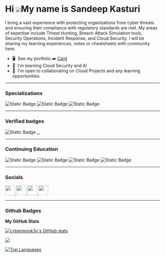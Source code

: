 Hi ![](https://user-images.githubusercontent.com/18350557/176309783-0785949b-9127-417c-8b55-ab5a4333674e.gif)My name is Sandeep Kasturi
=======================================================================================================================================
I bring a vast experience with protecting organizations from cyber threats and ensuring their compliance with regulatory standards are met. My areas of expertise include Threat Hunting, Breach Attack Simulation tools, Security Operations, Incident Response, and Cloud Security. I will be sharing my learning experiences, notes or cheatsheets 
with community here.

* 🖥️  See my portfolio ➡️ [Card](https://sandeepkasturi.carrd.co/)
* 🧠  I'm learning Cloud Security and AI
* 🤝  I'm open to collaborating on Cloud Projects and any learning opportunities.

------------------------------------------------------------------------------------------------------------------------------------------------------------------------------------------------------------------------------------------------------------------------------------------------------
### Specializations
<div id="specializations">
  <img alt="Static Badge" src="https://img.shields.io/badge/SOC%20Analyst-Green?style=for-the-badge">
  <img alt="Static Badge" src="https://img.shields.io/badge/Threat%20Hunting-purple?style=for-the-badge">
  <img alt="Static Badge" src="https://img.shields.io/badge/Incident%20Response-red?style=for-the-badge">

------------------------------------------------------------------------------------------------------------------------------------------------------------------------------------------------------------------------------------------------------------------------------------------------------
### Verified badges
<img alt="Static Badge" src="https://img.shields.io/badge/Badges-yellow?style=for-the-badge&logo=credly">  [..](https://www.credly.com/users/venkatachala-n-sandeep-kasturi.1b70b3ba/badges)

------------------------------------------------------------------------------------------------------------------------------------------------------------------------------------------------------------------------------------------------------------------------------------------------------
### Continuing Education
<div id="CE">
  <img alt="Static Badge" src="https://img.shields.io/badge/THM-white?style=for-the-badge&logo=tryhackme&logoColor=black">
	<img alt="Static Badge" src="https://img.shields.io/badge/HTB-white?style=for-the-badge&logo=hackthebox&logoColor=green">
	<img alt="Static Badge" src="https://img.shields.io/badge/PWNEDlabs-purple?style=for-the-badge&link=https%3A%2F%2Fwww.antisyphontraining.com%2Fwp-content%2Fuploads%2F2021%2F08%2Fcropped-at-logo.png">
	<img alt="Static Badge" src="https://img.shields.io/badge/Antisyphon-blue?style=for-the-badge&link=https%3A%2F%2Fwww.antisyphontraining.com%2Fwp-content%2Fuploads%2F2021%2F08%2Fcropped-at-logo.png">
	
------------------------------------------------------------------------------------------------------------------------------------------------------------------------------------------------------------------------------------------------------------------------------------------------------

### Socials
<div id="socials">

<p align="left"> <a href="https://www.github.com/cybermonk3y" target="_blank" rel="noreferrer"> <picture> <source media="(prefers-color-scheme: dark)" srcset="https://raw.githubusercontent.com/danielcranney/readme-generator/main/public/icons/socials/github-dark.svg" /> <source media="(prefers-color-scheme: light)" srcset="https://raw.githubusercontent.com/danielcranney/readme-generator/main/public/icons/socials/github.svg" /> <img src="https://raw.githubusercontent.com/danielcranney/readme-generator/main/public/icons/socials/github.svg" width="32" height="32" /> </picture> </a> <a href="https://www.linkedin.com/in/sandeepkasturi" target="_blank" rel="noreferrer"> <picture> <source media="(prefers-color-scheme: dark)" srcset="https://raw.githubusercontent.com/danielcranney/readme-generator/main/public/icons/socials/linkedin-dark.svg" /> <source media="(prefers-color-scheme: light)" srcset="https://raw.githubusercontent.com/danielcranney/readme-generator/main/public/icons/socials/linkedin.svg" /> <img src="https://raw.githubusercontent.com/danielcranney/readme-generator/main/public/icons/socials/linkedin.svg" width="32" height="32" /> </picture> </a> <a href="http://www.medium.com/sandeepkasturi" target="_blank" rel="noreferrer"> <picture> <source media="(prefers-color-scheme: dark)" srcset="https://raw.githubusercontent.com/danielcranney/readme-generator/main/public/icons/socials/medium-dark.svg" /> <source media="(prefers-color-scheme: light)" srcset="https://raw.githubusercontent.com/danielcranney/readme-generator/main/public/icons/socials/medium.svg" /> <img src="https://raw.githubusercontent.com/danielcranney/readme-generator/main/public/icons/socials/medium.svg" width="32" height="32" /> </picture> </a> <a href="https://www.youtube.com/@Sandeep_Kasturi" target="_blank" rel="noreferrer"> <picture> <source media="(prefers-color-scheme: dark)" srcset="undefined" /> <source media="(prefers-color-scheme: light)" srcset="https://raw.githubusercontent.com/danielcranney/readme-generator/main/public/icons/socials/youtube.svg" /> <img src="https://raw.githubusercontent.com/danielcranney/readme-generator/main/public/icons/socials/youtube.svg" width="32" height="32" /> </picture> </a></p>

------------------------------------------------------------------------------------------------------------------------------------------------------------------------------------------------------------------------------------------------------------------------------------------------------
### Github Badges

<b>My GitHub Stats</b>

<a href="http://www.github.com/cybermonk3y"><img src="https://github-readme-stats.vercel.app/api?username=cybermonk3y&show_icons=true&hide=&count_private=true&title_color=10b981&text_color=ffffff&icon_color=0891b2&bg_color=22272e&hide_border=true&show_icons=true" alt="cybermonk3y's GitHub stats" /></a>

<a href="http://www.github.com/cybermonk3y"><img src="https://github-readme-streak-stats.herokuapp.com/?user=cybermonk3y&stroke=ffffff&background=22272e&ring=10b981&fire=10b981&currStreakNum=ffffff&currStreakLabel=10b981&sideNums=ffffff&sideLabels=ffffff&dates=ffffff&hide_border=true" /></a>

<a href="https://github.com/cybermonk3y" align="left"><img src="https://github-readme-stats.vercel.app/api/top-langs/?username=cybermonk3y&langs_count=10&title_color=10b981&text_color=ffffff&icon_color=0891b2&bg_color=22272e&hide_border=true&locale=en&custom_title=Top%20%Languages" alt="Top Languages" /></a>

